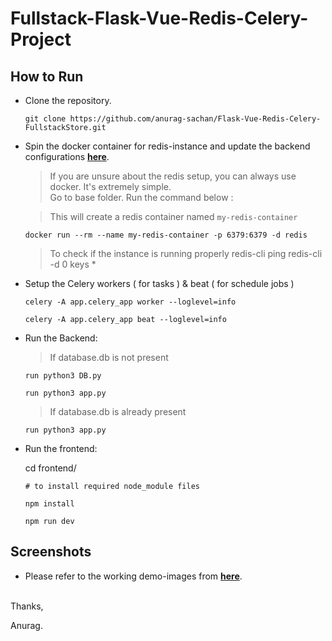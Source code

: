 # Fullstack-Flask-Vue-Redis-Celery-Project

## How to Run

- Clone the repository.
  
  ```shell
  git clone https://github.com/anurag-sachan/Flask-Vue-Redis-Celery-FullstackStore.git
  ```

- Spin the docker container for redis-instance and update the backend configurations [**here**](app.py).
  
    > If you are unsure about the redis setup, you can always use docker. It's extremely simple. <br/>
    > Go to base folder. Run the command below :

    > This will create a redis container named `my-redis-container`

    ```shell
    docker run --rm --name my-redis-container -p 6379:6379 -d redis
    ```

    > To check if the instance is running properly
    > redis-cli ping
    > redis-cli -d 0
    > keys *

- Setup the Celery workers ( for tasks ) & beat ( for schedule jobs )
  ```shell
  celery -A app.celery_app worker --loglevel=info
  ```

  ```shell
  celery -A app.celery_app beat --loglevel=info
  ```
    
- Run the Backend:
  > If database.db is not present

  ```shell
  run python3 DB.py
  ```
  ```shell
  run python3 app.py
  ```
  
  > If database.db is already present
  ```shell
  run python3 app.py
  ```

- Run the frontend:

  cd frontend/

  ```shell
  # to install required node_module files

  npm install
  ```

  ```shell
  npm run dev
  ```

## Screenshots
- Please refer to the working demo-images from [**here**](demo-jpg).

<br/>
Thanks,

Anurag.